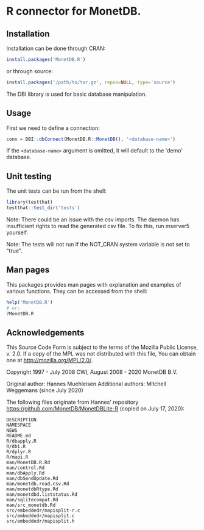 # R connector for MonetDB.

## Installation
Installation can be done through CRAN:
```r
install.packages('MonetDB.R')
```

or through source:

```r
install.packages('/path/to/tar.gz', repos=NULL, type='source')
```
The DBI library is used for basic database manipulation.

## Usage
First we need to define a connection:
```r
conn = DBI::dbConnect(MonetDB.R::MonetDB(), '<database-name>')
```

If the `<database-name>` argument is omitted, it will default to the 'demo' database.

## Unit testing
The unit tests can be run from the shell:

```r
library(testthat)
testthat::test_dir('tests')
```

Note: There could be an issue with the csv imports. The daemon has insufficient rights to
read the generated csv file. To fix this, run mserver5 yourself.

Note: The tests will not run if the NOT_CRAN system variable is not set to "true".


## Man pages
This packages provides man pages with explanation and examples of various functions.
They can be accessed from the shell:

```r
help('MonetDB.R')
# or:
?MonetDB.R
```


## Acknowledgements
This Source Code Form is subject to the terms of the Mozilla Public License, v.
2.0.  If a copy of the MPL was not distributed with this file, You can obtain
one at http://mozilla.org/MPL/2.0/.

Copyright 1997 - July 2008 CWI, August 2008 - 2020 MonetDB B.V.

Original author: Hannes Muehleisen
Additional authors: Mitchell Weggemans (since July 2020)

The following files originate from Hannes' repository
https://github.com/MonetDB/MonetDBLite-R (copied on July 17, 2020):

	DESCRIPTION
	NAMESPACE
	NEWS
	README.md
	R/dbapply.R
	R/dbi.R
	R/dplyr.R
	R/mapi.R
	man/MonetDB.R.Rd
	man/control.Rd
	man/dbApply.Rd
	man/dbSendUpdate.Rd
	man/monetdb.read.csv.Rd
	man/monetdbRtype.Rd
	man/monetdbd.liststatus.Rd
	man/sqlitecompat.Rd
	man/src_monetdb.Rd
	src/embeddedr/mapisplit-r.c
	src/embeddedr/mapisplit.c
	src/embeddedr/mapisplit.h




